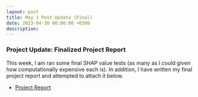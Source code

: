 ```yaml
---
layout: post
title: May 1 Post Update (Final)
date: 2023-04-30 00:00:00 +0300
description: 
---
```


### Project Update: Finalized Project Report 

This week, I am ran some final SHAP value tests (as many as I could given how computationally expensive each is). In addition, I have written my final project report and attempted to attach it below.

* [Project Report](https://github.com/COMS-BC3997-SP23/website-AidanNEichman/blob/main/CSP_Final_Paper%20(4).pdf)
